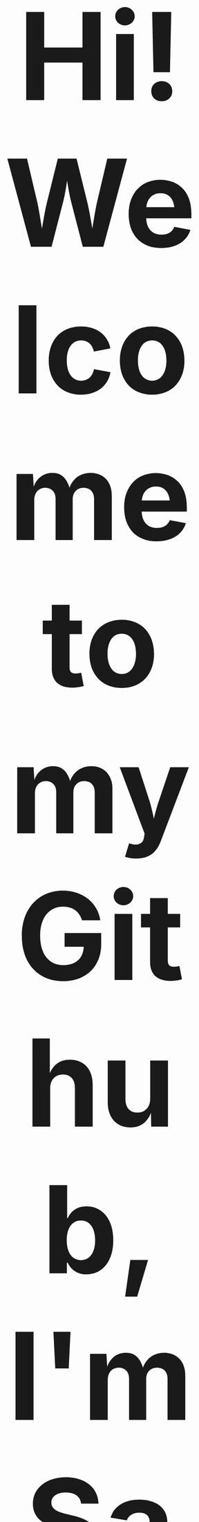 <div align="center"style="font-size: 10em;">
 <h1>Hi! Welcome to my Github, I'm SadNap</h1>
</div>

<div align="center">
  <img src="download.jpg" alt="Моя картинка">
</div>

<div align="center">
  <img src="https://github-readme-stats.vercel.app/api/top-langs/?username=SadNap&layout=compact" alt="Most Used Languages" />
</div>

🛠️ Skill:

![C#](https://img.shields.io/badge/c%23-%23239120.svg?style=for-the-badge&logo=c-sharp&logoColor=white)
![SQL](https://img.shields.io/badge/SQL-%2300ADD8.svg?style=for-the-badge&logo=sql&logoColor=white)
![Docker](https://img.shields.io/badge/Docker-%232496ED.svg?style=for-the-badge&logo=docker&logoColor=white)
![Swagger](https://img.shields.io/badge/-Swagger-%23CABB3C?style=for-the-badge&logo=swagger&logoColor=white)
![Redis](https://img.shields.io/badge/-Redis-%23DC382D?style=for-the-badge&logo=redis&logoColor=white)
